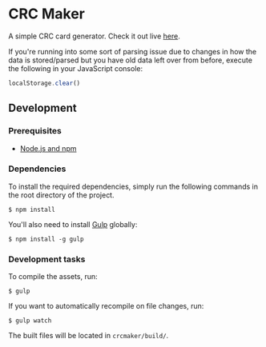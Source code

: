 # CRC Maker

A simple CRC card generator. Check it out live [here](http://echeung.me/crcmaker/).

If you're running into some sort of parsing issue due to changes in how the data is stored/parsed but you have old data left over from before, execute the following in your JavaScript console:

```JavaScript
localStorage.clear()
```


## Development

### Prerequisites
- [Node.js and npm](https://nodejs.org/)

### Dependencies

To install the required dependencies, simply run the following commands in the root directory of the project.

```shell
$ npm install
```

You'll also need to install [Gulp](http://gulpjs.com/) globally:

```shell
$ npm install -g gulp
```

### Development tasks

To compile the assets, run:

```shell
$ gulp
```

If you want to automatically recompile on file changes, run:

```shell
$ gulp watch
```

The built files will be located in `crcmaker/build/`.
